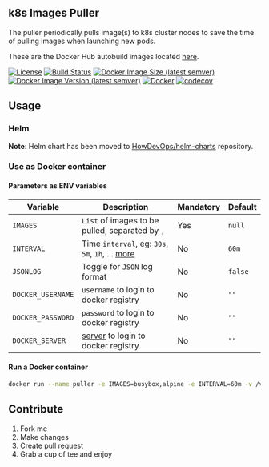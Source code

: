 ## k8s Images Puller
The puller periodically pulls image(s) to k8s cluster nodes to save the time of pulling images when launching new pods.

These are the Docker Hub autobuild images located [here](https://hub.docker.com/r/locnh/k8s-puller/).

[![License](https://img.shields.io/github/license/locnh/k8s-puller)](/LICENSE)
[![Build Status](https://travis-ci.org/locnh/k8s-puller.svg?branch=master)](https://travis-ci.org/locnh/k8s-puller)
[![Docker Image Size (latest semver)](https://img.shields.io/docker/image-size/locnh/k8s-puller?sort=semver)](/Dockerfile)
[![Docker Image Version (latest semver)](https://img.shields.io/docker/v/locnh/k8s-puller?sort=semver)](/Dockerfile)
[![Docker](https://img.shields.io/docker/pulls/locnh/k8s-puller)](https://hub.docker.com/r/locnh/k8s-puller)
[![codecov](https://codecov.io/gh/locnh/k8s-puller/branch/master/graph/badge.svg?token=22M1LNHEEM)](https://codecov.io/gh/locnh/k8s-puller)

## Usage
### Helm

**Note**: Helm chart has been moved to [HowDevOps/helm-charts](https://github.com/HowDevOps/helm-charts/tree/main/charts/k8s-puller) repository.


### Use as Docker container
#### Parameters as ENV variables

| Variable | Description | Mandatory | Default |
|-----|-----|-----|-----|
| `IMAGES` | `List` of images to be pulled, separated by `,` | Yes | `null` |
| `INTERVAL` | Time `interval`, eg: `30s`, `5m`, `1h`, ... [more](http://golang.org/pkg/time/#ParseDuration) | No | `60m` |
| `JSONLOG` | Toggle for `JSON` log format | No | `false` |
| `DOCKER_USERNAME` | `username` to login to docker registry | No | `""` |
| `DOCKER_PASSWORD` | `password` to login to docker registry | No | `""` |
| `DOCKER_SERVER` | [server](https://docs.docker.com/engine/reference/commandline/login/#login-to-a-self-hosted-registry) to login to docker registry | No | `""` |

#### Run a Docker container

```sh
docker run --name puller -e IMAGES=busybox,alpine -e INTERVAL=60m -v /var/run/docker.sock:/var/run/docker.sock -d locnh/k8s-puller
```

## Contribute
1. Fork me
2. Make changes
3. Create pull request
4. Grab a cup of tee and enjoy
